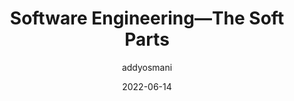 ---
author: addyosmani
date: 2022-06-14
permalink: false
tags:
  - development
  - principles
target_url: https://addyosmani.com/blog/software-engineering-soft-parts/
title: Software Engineering—The Soft Parts
---